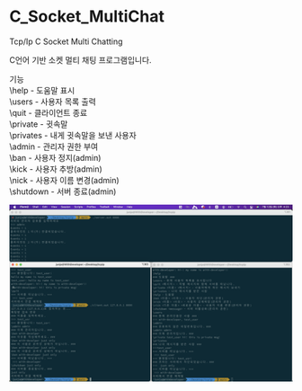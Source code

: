 # C_Socket_MultiChat<br>
Tcp/Ip C Socket Multi Chatting<br>

C언어 기반 소켓 멀티 채팅 프로그램입니다.<br>

기능<br>
\help - 도움말 표시 <br>
\users - 사용자 목록 출력<br>
\quit - 클라이언트 종료<br>
\private - 귓속말<br>
\privates - 내게 귓속말을 보낸 사용자<br>
\admin - 관리자 권한 부여<br>
\ban - 사용자 정지(admin)<br>
\kick - 사용자 추방(admin)<br>
\nick - 사용자 이름 변경(admin)<br>
\shutdown - 서버 종료(admin)<br>

<img width="1440" alt="스크린샷 2021-11-24 오전 4 29 04" src="https://github.com/with-developer/C_Socket_MultiChat/blob/873e6f70bfcd5226543dd9e5feb23c3169fecce2/Images/C_Socket_MultiChat.png">
